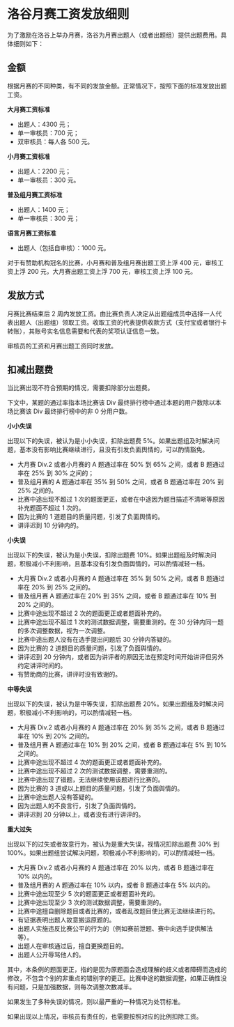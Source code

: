 # 洛谷月赛工资发放细则

为了激励在洛谷上举办月赛，洛谷为月赛出题人（或者出题组）提供出题费用。具体细则如下：

## 金额

根据月赛的不同种类，有不同的发放金额。正常情况下，按照下面的标准发放出题工资。

**大月赛工资标准**

- 出题人：4300 元；
- 单一审核员：700 元；
- 双审核员：每人各 500 元。

**小月赛工资标准**

- 出题人：2200 元；
- 单一审核员：300 元。

**普及组月赛工资标准**

- 出题人：1400 元；
- 单一审核员：300 元；

**语言月赛工资标准**

- 出题人（包括自审核）：1000 元。

对于有赞助机构冠名的比赛，小月赛和普及组月赛出题工资上浮 400 元，审核工资上浮 200 元，大月赛出题工资上浮 700 元，审核工资上浮 100 元。

## 发放方式

月赛比赛结束后 2 周内发放工资。由比赛负责人决定从出题组成员中选择一人代表出题人（出题组）领取工资。收取工资的代表提供收款方式（支付宝或者银行卡转账），其账号实名信息需要和代表的奖项认证信息一致。

审核员的工资和月赛出题工资同时发放。

## 扣减出题费

当比赛出现不符合预期的情况，需要扣除部分出题费。

下文中，某题的通过率指本场比赛该 Div 最终排行榜中通过本题的用户数除以本场比赛该 Div 最终排行榜中的非 0 分用户数。

**小小失误**

出现以下的失误，被认为是小小失误，扣除出题费 5%。如果出题组及时解决问题，基本没有影响比赛继续进行，且没有引发负面舆情的，可以酌情豁免。

- 大月赛 Div.2 或者小月赛的 A 题通过率在 50% 到 65% 之间，或者 B 题通过率在 25% 到 30% 之间的；
- 普及组月赛的 A 题通过率在 35% 到 50% 之间，或者 B 题通过率在 20% 到 25% 之间的。
- 比赛中途出现不超过 1 次的题面更正，或者在中途因为题目描述不清晰等原因补充题面不超过 1 次的。
- 因为比赛的 1 道题目的质量问题，引发了负面舆情的。
- 讲评迟到 10 分钟内的。

**小失误**

出现以下的失误，被认为是小失误，扣除出题费 10%。如果出题组及时解决问题，积极减小不利影响，且基本没有引发负面舆情的，可以酌情减轻一档。

- 大月赛 Div.2 或者小月赛的 A 题通过率在 35% 到 50% 之间，或者 B 题通过率在 20% 到 25% 之间的。
- 普及组月赛 A 题通过率在 20% 到 35% 之间，或者 B 题通过率在 10% 到 20% 之间的。
- 比赛中途出现不超过 2 次的题面更正或者题面补充的。
- 比赛中途出现不超过 1 次的测试数据调整，需要重测的。在 30 分钟内同一题的多次调整数据，视为一次调整。
- 比赛中途出题人没有在选手提出问题后 30 分钟内答疑的。
- 因为比赛的 2 道题目的质量问题，引发了负面舆情的。
- 讲评迟到 20 分钟内，或者因为讲评者的原因无法在预定时间开始讲评但另外约定讲评时间的。
- 有赞助商的比赛，讲评时没有致谢的。

**中等失误**

出现以下的失误，被认为是中等失误，扣除出题费 20%。如果出题组及时解决问题，积极减小不利影响的，可以酌情减轻一档。

- 大月赛 Div.2 或者小月赛的 A 题通过率在 20% 到 35% 之间，或者 B 题通过率在 10% 到 20% 之间的。
- 普及组月赛 A 题通过率在 10% 到 20% 之间，或者 B 题通过率在 5% 到 10% 之间的。
- 比赛中途出现不超过 4 次的题面更正或者题面补充的。
- 比赛中途出现不超过 2 次的测试数据调整，需要重测的。
- 比赛中途出现了错题，无法继续使用该题进行比赛的。
- 因为比赛的 3 道或以上题目的质量问题，引发了负面舆情的。
- 比赛中途出题人没有答疑的。
- 因为出题人的不良言行，引发了负面舆情的。
- 讲评迟到 20 分钟以上，或者没有进行讲评的。

**重大过失**

出现以下的过失或者故意行为，被认为是重大失误，视情况扣除出题费 30% 到 100%。如果出题组尝试解决问题，积极减小不利影响的，可以酌情减轻一档。

- 大月赛 Div.2 或者小月赛的 A 题通过率在 20% 以内，或者 B 题通过率在 10% 以内的。
- 普及组月赛的 A 题通过率在 10% 以内，或者 B 题通过率在 5% 以内的。
- 比赛中途出现至少 5 次的题面更正或者题面补充的。
- 比赛中途出现至少 3 次的测试数据调整，需要重测的。
- 比赛中途擅自删除题目或者比赛的，或者乱改题目使比赛无法继续进行的。
- 有证据表明出题人故意搬运原题的。
- 出题人实施违反比赛公平的行为的（例如赛前泄题、赛中向选手提供解法等）。
- 出题人在审核通过后，擅自更换题目的。
- 出题人公开辱骂他人的。

其中，本条例的题面更正，指的是因为原题面会造成理解的歧义或者障碍而造成的修改，不包含个别的非重点的错别字的更正。比赛中途的数据调整，如果正确性没有问题，只是加强数据，则每次调整次数减半。

如果发生了多种失误的情况，则以最严重的一种情况为处罚标准。

如果出现以上情况，审核员有责任的，也需要按照对应的比例扣除工资。
